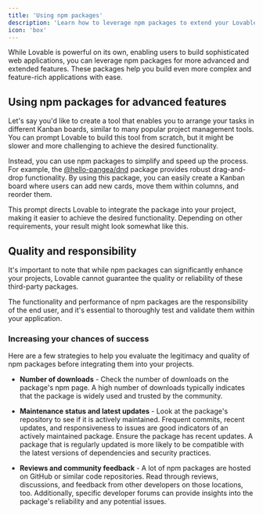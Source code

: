 ```yaml
---
title: 'Using npm packages'
description: 'Learn how to leverage npm packages to extend your Lovable applications with advanced features'
icon: 'box'
---
```


While Lovable is powerful on its own, enabling users to build sophisticated web applications, you can leverage npm packages for more advanced and extended features. These packages help you build even more complex and feature-rich applications with ease.

## Using npm packages for advanced features

Let's say you'd like to create a tool that enables you to arrange your tasks in different Kanban boards, similar to many popular project management tools. You can prompt Lovable to build this tool from scratch, but it might be slower and more challenging to achieve the desired functionality.

Instead, you can use npm packages to simplify and speed up the process. For example, the [@hello-pangea/dnd](https://www.npmjs.com/package/@hello-pangea/dnd) package provides robust drag-and-drop functionality. By using this package, you can easily create a Kanban board where users can add new cards, move them within columns, and reorder them.

This prompt directs Lovable to integrate the package into your project, making it easier to achieve the desired functionality. Depending on other requirements, your result might look somewhat like this.

## Quality and responsibility

It's important to note that while npm packages can significantly enhance your projects, Lovable cannot guarantee the quality or reliability of these third-party packages.

The functionality and performance of npm packages are the responsibility of the end user, and it's essential to thoroughly test and validate them within your application.

### Increasing your chances of success

Here are a few strategies to help you evaluate the legitimacy and quality of npm packages before integrating them into your projects.

* **Number of downloads** - Check the number of downloads on the package's npm page. A high number of downloads typically indicates that the package is widely used and trusted by the community.

* **Maintenance status and latest updates** - Look at the package's repository to see if it is actively maintained. Frequent commits, recent updates, and responsiveness to issues are good indicators of an actively maintained package. Ensure the package has recent updates. A package that is regularly updated is more likely to be compatible with the latest versions of dependencies and security practices.

* **Reviews and community feedback** - A lot of npm packages are hosted on GitHub or similar code repositories. Read through reviews, discussions, and feedback from other developers on those locations, too. Additionally, specific developer forums can provide insights into the package's reliability and any potential issues.